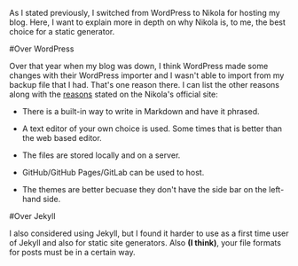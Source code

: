<!--
.. title: Why Nikola
.. slug: why-nikola
.. date: 2018-01-15 14:51:13 UTC-05:00
.. tags: ubuntu
.. category: 
.. link: 
.. description: 
.. type: text
-->

As I stated previously, I switched from WordPress to Nikola for hosting my blog. Here, I want to explain more in depth on why Nikola is, to me, the best choice for a static generator.

#Over WordPress

Over that year when my blog was down, I think WordPress made some changes with their WordPress importer and I wasn't able to import from my backup file that I had. That's one reason there. I can list the other reasons along with the [reasons](https://getnikola.com/features/index.html) stated on the Nikola's official site:

- There is a built-in way to write in Markdown and have it phrased.

- A text editor of your own choice is used. Some times that is better than the web based editor.

- The files are stored locally and on a server.

- GitHub/GitHub Pages/GitLab can be used to host.

- The themes are better becuase they don't have the side bar on the left-hand side.

#Over Jekyll

I also considered using Jekyll, but I found it harder to use as a first time user of Jekyll and also for static site generators. Also **(I think)**, your file formats for posts must be in a certain way.